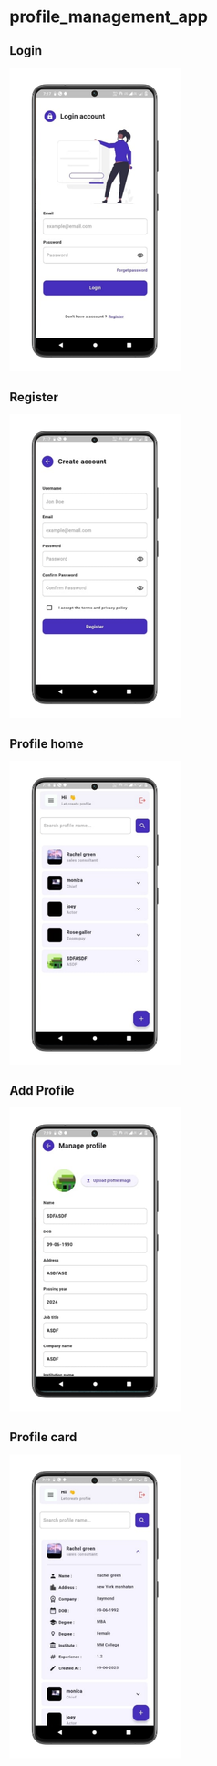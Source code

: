 # profile_management_app

## Login

<img src="assets/images/Samsung Galaxy S21 Ultra (1620x2880)/Samsung Galaxy S21 Ultra Screenshot 1.png"  width="300" />


## Register

<img src="assets/images/Samsung Galaxy S21 Ultra (1620x2880)/Samsung Galaxy S21 Ultra Screenshot 2.png" width="300" />




## Profile home

<img src="assets/images/Samsung Galaxy S21 Ultra (1620x2880)/Samsung Galaxy S21 Ultra Screenshot 3.png" width="300" />




## Add Profile

<img src="assets/images/Samsung Galaxy S21 Ultra (1620x2880)/Samsung Galaxy S21 Ultra Screenshot 4.png" width="300" />



## Profile card

<img src="assets/images/Samsung Galaxy S21 Ultra (1620x2880)/Samsung Galaxy S21 Ultra Screenshot 5.png" width="300" />

